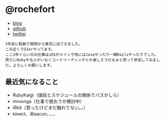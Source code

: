 # @rochefort

- [blog](http://rochefort.hatenablog.com/)
- [github](https://github.com/rochefort)
- [twitter](https://twitter.com/rochefort8)

```
3年前に転勤で関西から東京に出てきました。
この近くでSIerやってます。
ここ2年ぐらいのお仕事はiOSがメインで他にはJavaやったり一瞬Railsやったりでした。
周りにRubyやる人がいなくコードリーディングとか楽しそうだなぁと思って参加してみました。よろしくお願いします。
```

## 最近気になること

- RubyKaigi（値段とスケジュールの関係でパスかしら）
- mroonga（仕事で使おうか検討中）
- iRkit（買ったけどまだ触れてない。。）
- kinect、iBeacon、、、、
